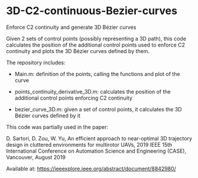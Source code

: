 # 3D-C2-continuous-Bezier-curves
Enforce C2 continuity and generate 3D Bézier curves

Given 2 sets of control points (possibly representing a 3D path), this code calculates the position of the additional control points used to enforce C2 continuity and plots the 3D Bézier curves defined by them.

The repository includes:

- Main.m: definition of the points, calling the functions and plot of the curve

- points_continuity_derivative_3D.m: calculates the position of the additional control points enforcing C2 continuity

- bezier_curve_3D.m: given a set of control points, it calculates the 3D Bézier curves defined by it

This code was partially used in the paper:

D. Sartori, D. Zou, W. Yu, An efficient approach to near-optimal 3D trajectory design in cluttered environments for multirotor UAVs, 2019 IEEE 15th International Conference on Automation Science and Engineering (CASE), Vancouver, August 2019

Available at: https://ieeexplore.ieee.org/abstract/document/8842980/
